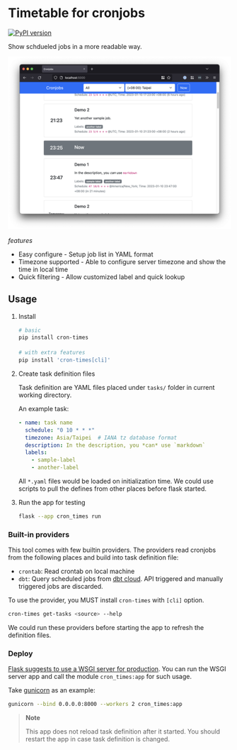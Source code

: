 # Timetable for cronjobs

[![PyPI version](https://img.shields.io/pypi/v/cron-times)](https://pypi.org/project/cron-times/)

Show schdueled jobs in a more readable way.

![screenshot](./screenshot.png)

*features*

* Easy configure - Setup job list in YAML format
* Timezone supported - Able to configure server timezone and show the time in local time
* Quick filtering - Allow customized label and quick lookup


## Usage

1. Install

   ```bash
   # basic
   pip install cron-times

   # with extra features
   pip install 'cron-times[cli]'
   ```

2. Create task definition files

   Task definition are YAML files placed under `tasks/` folder in current working directory.

   An example task:

   ```yaml
   - name: task name
     schedule: "0 10 * * *"
     timezone: Asia/Taipei  # IANA tz database format
     description: In the description, you *can* use `markdown`
     labels:
       - sample-label
       - another-label
   ```

   All `*.yaml` files would be loaded on initialization time.
   We could use scripts to pull the defines from other places before flask started.

3. Run the app for testing

   ```bash
   flask --app cron_times run
   ```

### Built-in providers

This tool comes with few builtin providers. The providers read cronjobs from the following places and build into task definition file:

* `crontab`: Read crontab on local machine
* `dbt`: Query scheduled jobs from [dbt cloud](https://www.getdbt.com/product/what-is-dbt/). API triggered and manually triggered jobs are discarded.

To use the provider, you MUST install `cron-times` with `[cli]` option.

```bash
cron-times get-tasks <source> --help
```

We could run these providers before starting the app to refresh the definition files.

### Deploy

[Flask suggests to use a WSGI server for production](https://flask.palletsprojects.com/en/2.2.x/deploying/).
You can run the WSGI server app and call the module `cron_times:app` for such usage.

Take [gunicorn](https://gunicorn.org/) as an example:

```bash
gunicorn --bind 0.0.0.0:8000 --workers 2 cron_times:app
```

> **Note**
>
> This app does not reload task definition after it started.
> You should restart the app in case task definition is changed.
